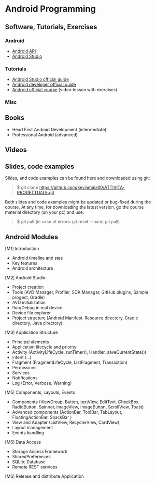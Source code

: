 # Android Programming

## Software, Tutorials, Exercises

### Android 
* [Android API](https://developer.android.com/reference)
* [Android Studio](https://developer.android.com/studio)

### Tutorials
* [Android Studio official guide](https://developer.android.com/studio/intro)
* [Android developer official guide](https://developer.android.com/guide)
* [Android official course](https://developer.android.com/courses) (video-lesson with exercises)

### Misc


## Books
- Head First Android Development (intermediate)
- Professional Android (advanced)

## Videos

## Slides, code examples
Slides, and code examples can be found here and downloaded using git:

> $ git clone https://github.com/kevinmala00/ATTIVITA-PROGETTUALE.git

Both slides and code examples might be updated or bug-fixed during the course. At any time, for downloading the latest version, go the course material directory (on your pc) and use:

> $ git pull (in case of errors: git reset --hard; git pull)

## Android Modules
[M1] Introduction
* Android timeline and stas
* Key features
* Android architecture

[M2] Android Studio
* Project creation
* Tools (AVD Manager, Profiler, SDK Manager, GitHub plugins, Sample progect, Gradle)
* AVD initialization
* Run/Debug in real device
* Device file explorer
* Project structure (Android Manifest, Resource directory, Gradle directory, Java directory)

[M3] Application Structure
* Principal elements
* Application lifecycle and priority
* Activity (ActivityLifeCycle, runTimer(), Handler, saveCurrentState())
* Intent (...)
* Fragment (FragmentLifeCycle, ListFragment, Transaction) 
* Permissions
* Services
* Notifications
* Log (Error, Verbose, Warning)

[M5] Components, Layouts, Events
* Components (ViewGroup, Button, textView, EditText, CheckBox, RadioButton, Spinner, ImageView, ImageButton, ScrollView, Toast)
* Advanced components (ActionBar, ToolBar, TabLayout, FloatingActionBar, SnackBar )
* View and Adapter (ListView, RecyclerView, CardView)
* Layout management
* Events handling

[M6] Data Access
* Storage Access Framework
* SharedPreferences
* SQLite Database
* Remote REST services

[M6] Release and distribute Application


